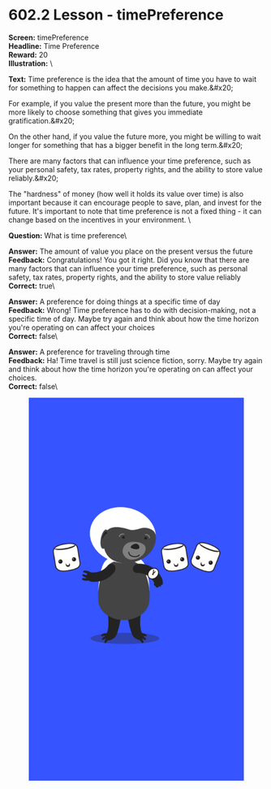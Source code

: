 # 602.2 Lesson - timePreference

**Screen:** timePreference\
**Headline:** Time Preference\
**Reward:** 20\
**Illustration:** \

**Text:** Time preference is the idea that the amount of time you have to wait for something to happen can affect the decisions you make.&amp;#x20;

For example, if you value the present more than the future, you might be more likely to choose something that gives you immediate gratification.&amp;#x20;

On the other hand, if you value the future more, you might be willing to wait longer for something that has a bigger benefit in the long term.&amp;#x20;

There are many factors that can influence your time preference, such as your personal safety, tax rates, property rights, and the ability to store value reliably.&amp;#x20;

The &quot;hardness&quot; of money (how well it holds its value over time) is also important because it can encourage people to save, plan, and invest for the future. It&#x27;s important to note that time preference is not a fixed thing - it can change based on the incentives in your environment.
\

**Question:** What is time preference\

**Answer:** The amount of value you place on the present versus the future\
**Feedback:** Congratulations! You got it right. Did you know that there are many factors that can influence your time preference, such as personal safety, tax rates, property rights, and the ability to store value reliably\
**Correct:** true\

**Answer:** A preference for doing things at a specific time of day\
**Feedback:** Wrong! Time preference has to do with decision-making, not a specific time of day. Maybe try again and think about how the time horizon you&#x27;re operating on can affect your choices\
**Correct:** false\

**Answer:** A preference for traveling through time\
**Feedback:** Ha! Time travel is still just science fiction, sorry. Maybe try again and think about how the time horizon you&#x27;re operating on can affect your choices.\
**Correct:** false\


<figure><img src="../.gitbook/assets/602-02.png" alt=""><figcaption></figcaption></figure>

